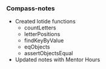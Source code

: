 ### Compass-notes

  * Created lotide functions
    * countLetters
    * letterPositions
    * findKeyByValue
    * eqObjects
    * assertObjectsEqual
  * Updated notes with Mentor Hours